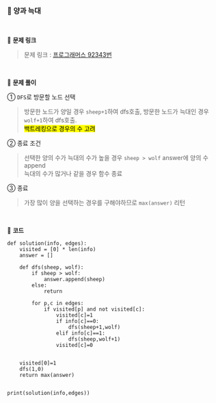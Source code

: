 ### 🐑 양과 늑대

<br>

📌 **문제 링크**
> 문제 링크 : [프로그래머스 92343번](https://school.programmers.co.kr/learn/courses/30/lessons/92343)

<br>

📌 **문제 풀이**

① `DFS`로 방문할 노드 선택
> 방문한 노드가 양일 경우 `sheep+1`하여 dfs호출, 방문한 노드가 늑대인 경우 `wolf+1`하여 dfs호출. <br>
> <mark>백트레킹으로 경우의 수 고려</mark>

② 종료 조건
> 선택한 양의 수가 늑대의 수가 높을 경우 `sheep > wolf` answer에 양의 수 append <br>
> 늑대의 수가 많거나 같을 경우 함수 종료

③ 종료
> 가장 많이 양을 선택하는 경우를 구해야하므로 `max(answer)` 리턴

<br>

📌 **코드**
```
def solution(info, edges):
    visited = [0] * len(info)
    answer = []
    
    def dfs(sheep, wolf):
        if sheep > wolf:
            answer.append(sheep)
        else:
            return
        
        for p,c in edges:
            if visited[p] and not visited[c]:
                visited[c]=1
                if info[c]==0:
                    dfs(sheep+1,wolf)
                elif info[c]==1:
                    dfs(sheep,wolf+1)
                visited[c]=0
        
      
    visited[0]=1
    dfs(1,0)
    return max(answer)


print(solution(info,edges))
```
